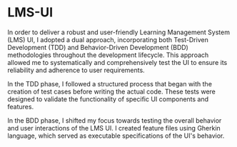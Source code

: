 # LMS-UI

In order to deliver a robust and user-friendly Learning Management System (LMS) UI, I adopted a dual approach, 
incorporating both Test-Driven Development (TDD) and Behavior-Driven Development (BDD) methodologies throughout the development lifecycle.
This approach allowed me to systematically and comprehensively test the UI to ensure its reliability and adherence to user requirements.

In the TDD phase, I followed a structured process that began with the creation of test cases before writing the actual code.
These tests were designed to validate the functionality of specific UI components and features.

In the BDD phase, I shifted my focus towards testing the overall behavior and user interactions of the LMS UI. 
I created feature files using Gherkin language, which served as executable specifications of the UI's behavior.
